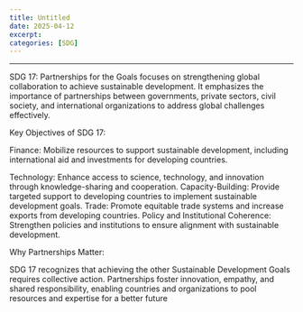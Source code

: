 ```yaml
---
title: Untitled
date: 2025-04-12
excerpt: 
categories: [SDG]
---
```


***

SDG 17: Partnerships for the Goals focuses on strengthening global collaboration to achieve sustainable development. It emphasizes the importance of partnerships between governments, private sectors, civil society, and international organizations to address global challenges effectively.

Key Objectives of SDG 17:

Finance: Mobilize resources to support sustainable development, including international aid and investments for developing countries.

Technology: Enhance access to science, technology, and innovation through knowledge-sharing and cooperation.
Capacity-Building: Provide targeted support to developing countries to implement sustainable development goals.
Trade: Promote equitable trade systems and increase exports from developing countries.
Policy and Institutional Coherence: Strengthen policies and institutions to ensure alignment with sustainable development.

Why Partnerships Matter:

SDG 17 recognizes that achieving the other Sustainable Development Goals requires collective action. Partnerships foster innovation, empathy, and shared responsibility, enabling countries and organizations to pool resources and expertise for a better future